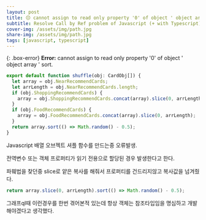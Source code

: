 ```yaml
---
layout: post
title: 😔 cannot assign to read only property '0' of object ' object array ' sort
subtitle: Resolve Call by Ref problem of Javascript (+ with Typescript)
cover-img: /assets/img/path.jpg
share-img: /assets/img/path.jpg
tags: [javascript, typescript]
---
```


{: .box-error}
**Error:** cannot assign to read only property '0' of object ' object array ' sort.

```javascript
export default function shuffle(obj: CardObj[]) {
  let array = obj.NearRecommendCards;
  let arrLength = obj.NearRecommendCards.length;
  if (obj.ShoppingRecommendCards) {
    array = obj.ShoppingRecommendCards.concat(array).slice(0, arrLength);
  }
  if (obj.FoodRecommendCards) {
    array = obj.FoodRecommendCards.concat(array).slice(0, arrLength);
  }
  return array.sort(() => Math.random() - 0.5);
}
```

Javascript 배열 오브젝트 셔플 함수를 만드는중 오류발생.

전역변수 또는 객체 프로퍼티가 읽기 전용으로 할당된 경우 발생한다고 한다.

파훼법을 찾던중 slice로 얕은 복사를 해줘서 프로퍼티를 건드리지않고 복사값을 넘겨줬다.

```javascript
return array.slice(0, arrLength).sort(() => Math.random() - 0.5);
```

그래프ql때 이런경우를 한번 겪어본적 있는데 
항상 객체는 참조타입임을 명심하고 개발해야겠다고 생각했다.
